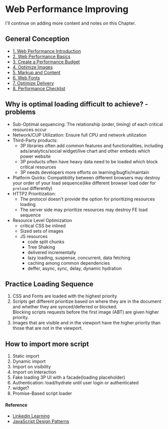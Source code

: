 # Web Performance Improving

I'll continue on adding more content and notes on this Chapter.

## General Conception
- [1. Web Performance Introduction](./docs/1_%20Web%20Performance%20Introduction.md)
- [2. Web Performance Basics](./docs/2_%20Web%20Performance%20Basics.md)
- [3. Create a Performance Budget](./docs/3_%20Create%20a%20Performance%20Budget.md)
- [4. Optimize Images](./docs/4_%20Optimize%20Images.md)
- [5. Markup and Content](./docs/5_%20Markup%20and%20Content.md)
- [6. Web Fonts](./docs/6_%20Web%20Fonts.md)
- [7. Optimize Delivery](./docs/7_%20Optimize%20Delivery.md)
- [8. Performance Checklist](./docs/8_%20Performance%20Checklist.md)

## Why is optimal loading difficult to achieve? - problems
- Sub-Optimal sequencing: The relationship (order, timing) of each critical resources occur
- Network/CUP Utilization: Ensure full CPU and network utilization
- Third-Party products: 
    - 3P libraries often add common features and functionalities, including ads/analytics/social widget/live chart and other embeds which power website
    - 3P products often have heavy data need to be loaded which block critical resources
    - 3P needs developers more efforts on learning/bugfix/maintain
- Platform Quirks: Compatibility between different browsers may destroy your order of your load sequence(like different browser load oder for `preload` differently)
- HTTP2 Prioritization: 
    - The protocol doesn't provide the option for prioritizing resources loading
    - The server side may prioritize resources may destroy FE load sequence
- Resource Level Optimization
    - critical CSS be inlined
    - Sized sets of images
    - JS resources
        - code split chunks
        - Tree Shaking
        - delivered incrementally
        - lazy loading, suspense, concurrent, data fetching
        - caching among common dependencies
        - deffer, async, sync, delay, dynamic hydration


## Practice Loading Sequence
1. CSS and Fonts are loaded with the highest priority
2. Scripts get different prioritize based on where they are in the document and whether they are synced/deferred or blocked.   
Blocking scripts requests before the first image (ABT) are given higher priority.
3. Images that are visible and in the viewport have the higher priority than those that are not in the viewport.

## How to import more script
1. Static import
2. Dynamic import
3. Import on visibility
4. Import on Interaction
5. Fake loading 3P UI with a facade(loading placeholder)
6. Authentication: load/hydrate until user login or authenticated
7. widget?
8. Promise-Based script loader


#### Reference
- [Linkedin Learning](https://www.linkedin.com/learning/developing-for-web-performance/what-is-performance-and-why-is-it-so-important?autoplay=true&resume=false&u=2036388)
- [JavaScript Design Patterns](https://www.patterns.dev/)
